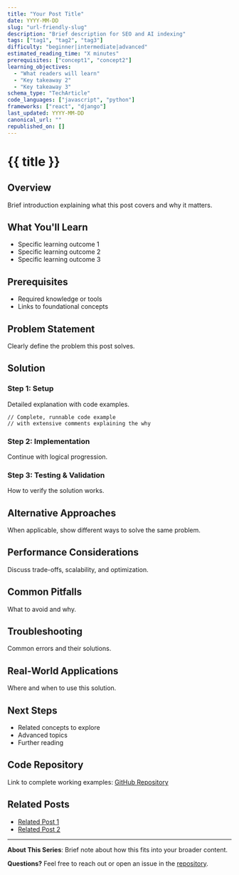 ```yaml
---
title: "Your Post Title"
date: YYYY-MM-DD
slug: "url-friendly-slug"
description: "Brief description for SEO and AI indexing"
tags: ["tag1", "tag2", "tag3"]
difficulty: "beginner|intermediate|advanced"
estimated_reading_time: "X minutes"
prerequisites: ["concept1", "concept2"]
learning_objectives: 
  - "What readers will learn"
  - "Key takeaway 2"
  - "Key takeaway 3"
schema_type: "TechArticle"
code_languages: ["javascript", "python"]
frameworks: ["react", "django"]
last_updated: YYYY-MM-DD
canonical_url: ""
republished_on: []
---
```


# {{ title }}

## Overview

Brief introduction explaining what this post covers and why it matters.

## What You'll Learn

- Specific learning outcome 1
- Specific learning outcome 2
- Specific learning outcome 3

## Prerequisites

- Required knowledge or tools
- Links to foundational concepts

## Problem Statement

Clearly define the problem this post solves.

## Solution

### Step 1: Setup

Detailed explanation with code examples.

```language
// Complete, runnable code example
// with extensive comments explaining the why
```

### Step 2: Implementation

Continue with logical progression.

### Step 3: Testing & Validation

How to verify the solution works.

## Alternative Approaches

When applicable, show different ways to solve the same problem.

## Performance Considerations

Discuss trade-offs, scalability, and optimization.

## Common Pitfalls

What to avoid and why.

## Troubleshooting

Common errors and their solutions.

## Real-World Applications

Where and when to use this solution.

## Next Steps

- Related concepts to explore
- Advanced topics
- Further reading

## Code Repository

Link to complete working examples: [GitHub Repository](link)

## Related Posts

- [Related Post 1](link)
- [Related Post 2](link)

---

**About This Series**: Brief note about how this fits into your broader content.

**Questions?** Feel free to reach out or open an issue in the [repository](link).
